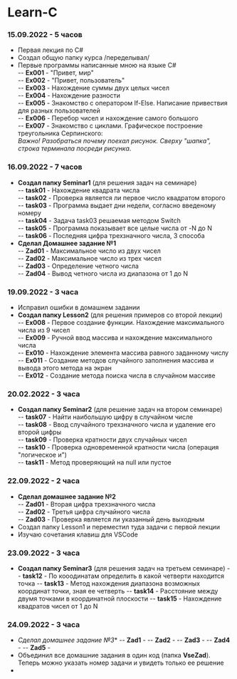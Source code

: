 # Learn-C

### 15.09.2022 - 5 часов

  * Первая лекция по C# <br>
  * Создал общую папку курса /переделывал/ <br>
  * Первые программы написанные мною на языке C# <br>
  -- **Ex001** - "Привет, мир" <br>
  -- **Ex002** - "Привет, пользователь" <br>
  -- **Ex003** - Нахождение суммы двух целых чисел <br>
  -- **Ex004** - Нахождение разности <br>
  -- **Ex005** - Знакомство с оператором If-Else. Написание привествия для разных пользователей <br>
  -- **Ex006** - Перебор чисел и нахождение самого большого <br>
  -- **Ex007** - Знакомство с циклами. Графическое построение треугольника Серпинского: <br>
                  *Важно! Разобраться почему поехал рисунок. Сверху "шапка", строка терминала посреди рисунка*. <br>
 
 ### 16.09.2022 - 7 часов
 
 * **Создал папку Seminar1** (для решения задач на семинаре) <br>
 -- **task01** - Нахождение квадрата числа <br>
 -- **task02** - Проверка является ли первое число квадратом второго <br>
 -- **task03** - Программа выдает дни недели, согласно введеному номеру <br>
 -- **task04** - Задача task03 решаемая методом Switch <br>
 -- **task05** - Программа показывает все целые числа от -N до N <br>
 -- **task06** - Последняя цифра трехзначного числа, 3 способа <br>
 * **Сделал Домашнее задание №1** <br>
 -- **Zad01** - Максимальное число из двух чисел <br>
 -- **Zad02** - Максимальное число из трех чисел <br>
 -- **Zad03** - Определение четного числа <br>
 -- **Zad04** - Вывод четного числа из диапазона от 1 до N <br>
 
### 19.09.2022 - 3 часа

* Исправил ошибки в домашнем задании <br>
* **Создал папку Lesson2** (для решения примеров со второй лекции) <br>
-- **Ex008** - Первое создание функции. Нахождение максимального числа из 9 чисел <br>
-- **Ex009** - Ручной ввод массива и нахождение максимального числа <br>
-- **Ex010** - Нахождение элемента массива равного заданному числу <br>
-- **Ex011** - Создание методов случайного заполнения массива и вывода этого метода на экран <br>
-- **Ex012** - Создание метода поиска числа в случайном массиве <br>

### 20.02.2022 - 3 часа

* **Создал папку Seminar2** (для решение задач на втором семинаре) <br>
-- **task07** - Найти наибольшую цифру в случайном числе <br>
-- **task08** - Ввод случайного трехзначного числа и удаление его второй цифры <br>
-- **task09** - Проверка кратности двух случайных чисел <br>
-- **task10** - Проверка одновременной кратности числа (операция "логическое и") <br>
-- **task11** - Метод проверяющий на null или пустое <br>

### 22.09.2022 - 2 часа
* **Сделал домашнее задание №2** <br>
-- **Zad01** - Вторая цифра трехзначного числа <br>
-- **Zad02** - Третья цифра случайного числа <br>
-- **Zad03** - Проверка является ли указанный день выходным <br>
* Создал папку Lesson1 и переместил туда задачи с первой лекции <br>
* Изучаю сочетания клавиш для VSCode <br>

### 23.09.2022 - 3 часа
* **Создал папку Seminar3** (для решения задач на третьем семинаре)
-- **task12** - По кооодинатам определить в какой четверти находится точка
-- **task13** - Метод нахождения диапазона возможных координат точки, зная ее четверть
-- **task14** - Расстояние между двумя точками в координатной плоскости
-- **task15** - Нахождение квадратов чисел от 1 до N

### 24.09.2022 - 3 часа
* *Сделал домашнее задание №3**
-- **Zad1** - 
-- **Zad2** - 
-- **Zad3** - 
-- **Zad4** - 
-- **Zad5** - 
* Объединил все домашние задания в один код (папка **VseZad**). Теперь можно указать номер задачи и увидеть только ее решение
* 
